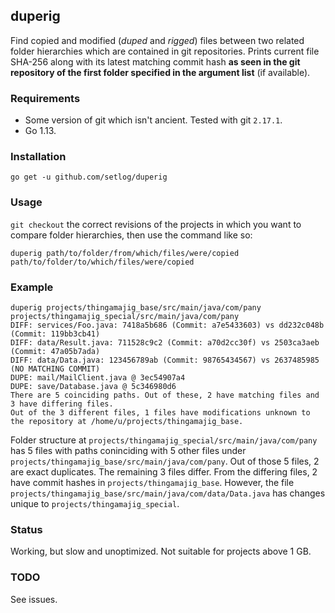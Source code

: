 ## duperig

Find copied and modified (*duped* and *rigged*) files between two related folder hierarchies which are contained in git repositories. Prints current file SHA-256 along with its latest matching commit hash **as seen in the git repository of the first folder specified in the argument list** (if available).

### Requirements

* Some version of git which isn't ancient. Tested with git `2.17.1`.
* Go 1.13.

### Installation

```
go get -u github.com/setlog/duperig
```

### Usage

`git checkout` the correct revisions of the projects in which you want to compare folder hierarchies, then use the command like so:

```
duperig path/to/folder/from/which/files/were/copied path/to/folder/to/which/files/were/copied
```

### Example

```
duperig projects/thingamajig_base/src/main/java/com/pany projects/thingamajig_special/src/main/java/com/pany
DIFF: services/Foo.java: 7418a5b686 (Commit: a7e5433603) vs dd232c048b (Commit: 119bb3cb41)
DIFF: data/Result.java: 711528c9c2 (Commit: a70d2cc30f) vs 2503ca3aeb (Commit: 47a05b7ada)
DIFF: data/Data.java: 123456789ab (Commit: 98765434567) vs 2637485985 (NO MATCHING COMMIT)
DUPE: mail/MailClient.java @ 3ec54907a4
DUPE: save/Database.java @ 5c346980d6
There are 5 coinciding paths. Out of these, 2 have matching files and 3 have differing files.
Out of the 3 different files, 1 files have modifications unknown to the repository at /home/u/projects/thingamajig_base.
```

Folder structure at `projects/thingamajig_special/src/main/java/com/pany` has 5 files with paths coninciding with 5 other files under `projects/thingamajig_base/src/main/java/com/pany`. Out of those 5 files, 2 are exact duplicates. The remaining 3 files differ. From the differing files, 2 have commit hashes in `projects/thingamajig_base`. However, the file `projects/thingamajig_base/src/main/java/com/data/Data.java` has changes unique to `projects/thingamajig_special`.

### Status

Working, but slow and unoptimized. Not suitable for projects above 1 GB.

### TODO

See issues.
